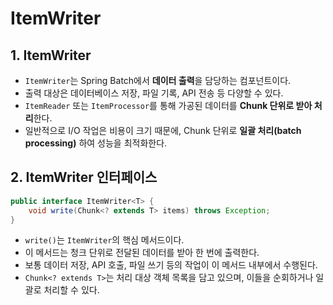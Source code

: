 # ItemWriter

## 1. ItemWriter

- `ItemWriter`는 Spring Batch에서 **데이터 출력**을 담당하는 컴포넌트이다.
- 출력 대상은 데이터베이스 저장, 파일 기록, API 전송 등 다양할 수 있다.
- `ItemReader` 또는 `ItemProcessor`를 통해 가공된 데이터를 **Chunk 단위로 받아 처리**한다.
- 일반적으로 I/O 작업은 비용이 크기 때문에, Chunk 단위로 **일괄 처리(batch processing)** 하여 성능을 최적화한다.

## 2. ItemWriter 인터페이스

```java
public interface ItemWriter<T> {
    void write(Chunk<? extends T> items) throws Exception;
}
```

- `write()`는 `ItemWriter`의 핵심 메서드이다.
- 이 메서드는 청크 단위로 전달된 데이터를 받아 한 번에 출력한다.
- 보통 데이터 저장, API 호출, 파일 쓰기 등의 작업이 이 메서드 내부에서 수행된다.
- `Chunk<? extends T>`는 처리 대상 객체 목록을 담고 있으며, 이들을 순회하거나 일괄로 처리할 수 있다.
